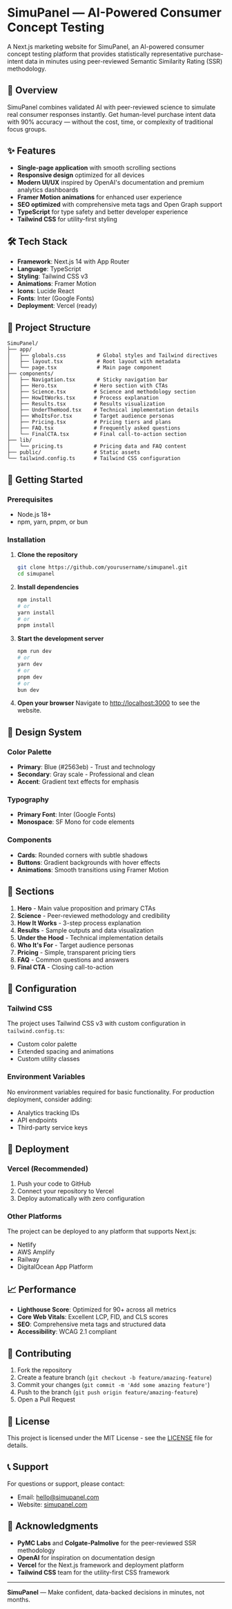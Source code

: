 # SimuPanel — AI-Powered Consumer Concept Testing

A Next.js marketing website for SimuPanel, an AI-powered consumer concept testing platform that provides statistically representative purchase-intent data in minutes using peer-reviewed Semantic Similarity Rating (SSR) methodology.

## 🚀 Overview

SimuPanel combines validated AI with peer-reviewed science to simulate real consumer responses instantly. Get human-level purchase intent data with 90% accuracy — without the cost, time, or complexity of traditional focus groups.

## ✨ Features

- **Single-page application** with smooth scrolling sections
- **Responsive design** optimized for all devices
- **Modern UI/UX** inspired by OpenAI's documentation and premium analytics dashboards
- **Framer Motion animations** for enhanced user experience
- **SEO optimized** with comprehensive meta tags and Open Graph support
- **TypeScript** for type safety and better developer experience
- **Tailwind CSS** for utility-first styling

## 🛠️ Tech Stack

- **Framework**: Next.js 14 with App Router
- **Language**: TypeScript
- **Styling**: Tailwind CSS v3
- **Animations**: Framer Motion
- **Icons**: Lucide React
- **Fonts**: Inter (Google Fonts)
- **Deployment**: Vercel (ready)

## 📁 Project Structure

```
SimuPanel/
├── app/
│   ├── globals.css          # Global styles and Tailwind directives
│   ├── layout.tsx           # Root layout with metadata
│   └── page.tsx             # Main page component
├── components/
│   ├── Navigation.tsx       # Sticky navigation bar
│   ├── Hero.tsx            # Hero section with CTAs
│   ├── Science.tsx         # Science and methodology section
│   ├── HowItWorks.tsx      # Process explanation
│   ├── Results.tsx         # Results visualization
│   ├── UnderTheHood.tsx    # Technical implementation details
│   ├── WhoItsFor.tsx       # Target audience personas
│   ├── Pricing.tsx         # Pricing tiers and plans
│   ├── FAQ.tsx             # Frequently asked questions
│   └── FinalCTA.tsx        # Final call-to-action section
├── lib/
│   └── pricing.ts          # Pricing data and FAQ content
├── public/                 # Static assets
└── tailwind.config.ts      # Tailwind CSS configuration
```

## 🚀 Getting Started

### Prerequisites

- Node.js 18+ 
- npm, yarn, pnpm, or bun

### Installation

1. **Clone the repository**
   ```bash
   git clone https://github.com/yourusername/simupanel.git
   cd simupanel
   ```

2. **Install dependencies**
   ```bash
   npm install
   # or
   yarn install
   # or
   pnpm install
   ```

3. **Start the development server**
   ```bash
   npm run dev
   # or
   yarn dev
   # or
   pnpm dev
   # or
   bun dev
   ```

4. **Open your browser**
   Navigate to [http://localhost:3000](http://localhost:3000) to see the website.

## 🎨 Design System

### Color Palette
- **Primary**: Blue (#2563eb) - Trust and technology
- **Secondary**: Gray scale - Professional and clean
- **Accent**: Gradient text effects for emphasis

### Typography
- **Primary Font**: Inter (Google Fonts)
- **Monospace**: SF Mono for code elements

### Components
- **Cards**: Rounded corners with subtle shadows
- **Buttons**: Gradient backgrounds with hover effects
- **Animations**: Smooth transitions using Framer Motion

## 📱 Sections

1. **Hero** - Main value proposition and primary CTAs
2. **Science** - Peer-reviewed methodology and credibility
3. **How It Works** - 3-step process explanation
4. **Results** - Sample outputs and data visualization
5. **Under the Hood** - Technical implementation details
6. **Who It's For** - Target audience personas
7. **Pricing** - Simple, transparent pricing tiers
8. **FAQ** - Common questions and answers
9. **Final CTA** - Closing call-to-action

## 🔧 Configuration

### Tailwind CSS
The project uses Tailwind CSS v3 with custom configuration in `tailwind.config.ts`:
- Custom color palette
- Extended spacing and animations
- Custom utility classes

### Environment Variables
No environment variables required for basic functionality. For production deployment, consider adding:
- Analytics tracking IDs
- API endpoints
- Third-party service keys

## 🚀 Deployment

### Vercel (Recommended)
1. Push your code to GitHub
2. Connect your repository to Vercel
3. Deploy automatically with zero configuration

### Other Platforms
The project can be deployed to any platform that supports Next.js:
- Netlify
- AWS Amplify
- Railway
- DigitalOcean App Platform

## 📈 Performance

- **Lighthouse Score**: Optimized for 90+ across all metrics
- **Core Web Vitals**: Excellent LCP, FID, and CLS scores
- **SEO**: Comprehensive meta tags and structured data
- **Accessibility**: WCAG 2.1 compliant

## 🤝 Contributing

1. Fork the repository
2. Create a feature branch (`git checkout -b feature/amazing-feature`)
3. Commit your changes (`git commit -m 'Add some amazing feature'`)
4. Push to the branch (`git push origin feature/amazing-feature`)
5. Open a Pull Request

## 📄 License

This project is licensed under the MIT License - see the [LICENSE](LICENSE) file for details.

## 📞 Support

For questions or support, please contact:
- Email: hello@simupanel.com
- Website: [simupanel.com](https://simupanel.com)

## 🙏 Acknowledgments

- **PyMC Labs** and **Colgate-Palmolive** for the peer-reviewed SSR methodology
- **OpenAI** for inspiration on documentation design
- **Vercel** for the Next.js framework and deployment platform
- **Tailwind CSS** team for the utility-first CSS framework

---

**SimuPanel** — Make confident, data-backed decisions in minutes, not months.